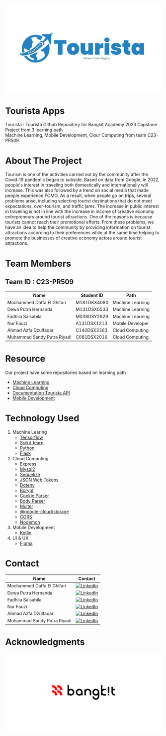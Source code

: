 ![Tourista App Logo!](/logo/tourista_logo_large.png)

# Tourista Apps
Tourista : Tourista Github Repository for Bangkit Academy 2023 Capstone Project from 3 learning path <br>
Machine Learning, Mobile Development, Clour Computing from team C23-PR509.

# About The Project
Tourism is one of the activities carried out by the community after the Covid-19 pandemic began to subside. Based on data from Google, in 2022, people's interest in traveling both domestically and internationally will increase. This was also followed by a trend on social media that made people experience FOMO. As a result, when people go on trips, several problems arise, including selecting tourist destinations that do not meet expectations, over-tourism, and traffic jams. The increase in public interest in traveling is not in line with the increase in income of creative economy entrepreneurs around tourist attractions. One of the reasons is because tourists cannot reach their promotional efforts. From these problems, we have an idea to help the community by providing information on tourist attractions according to their preferences while at the same time helping to promote the businesses of creative economy actors around tourist attractions.

# Team Members
## Team ID : C23-PR509

| Name                       | Student ID  | Path             |
|----------------------------|------------ |------------------|
| Mochammed Daffa El Ghifari | M181DKX4080 | Machine Learning |
| Dewa Putra Hernanda        | M131DSX0533 | Machine Learning |
| Fadhila Salsabila          | M038DSY2929 | Machine Learning |
| Nur Fauzi                  | A131DSX1213 | Mobile Developer |
| Ahmad Azfa Dzulfaqar       | C140DSX3363 | Cloud Computing  |
| Muhammad Sandy Putra Riyadi| C081DSX2016 | Cloud Computing  |

# Resource
Our project have some repositories based on learning path
<ul>
    <li><a href="https://github.com/Six-Kizuki-to-the-moon/Machine-Learning">Machine Learning</a></li>
    <li><a href="https://github.com/Six-Kizuki-to-the-moon/tourista-api">Cloud Computing</a></li>
    <li><a href="https://github.com/Six-Kizuki-to-the-moon/Tourista-API-Documentation">Documentation Tourista API</a></li>
    <li><a href="https://github.com/Six-Kizuki-to-the-moon/Tourista-App">Mobile Development</a></li>
</ul>

# Technology Used
1. Machine Learing
    - <a href="https://www.tensorflow.org/">Tensorflow</a>
    - <a href="https://scikit-learn.org/">Scikit-learn</a>
    - <a href="https://www.python.org/">Python</a>
    - <a href="https://flask.palletsprojects.com/">Flask</a>
2. Cloud Computing
    - [Express](https://expressjs.com/)
    - [Mysql2](https://www.npmjs.com/package/mysql2)
    - [Sequelize](https://sequelize.org/)
    - [JSON Web Tokens](https://jwt.io/)
    - [Dotenv](https://www.dotenv.org/)
    - [Bcrypt](https://www.npmjs.com/package/bcrypt)
    - [Cookie Parser](https://www.npmjs.com/package/cookie-parser)
    - [Body Parser](https://www.npmjs.com/package/body-parser)
    - [Multer](https://www.npmjs.com/package/multer)
    - [@google-cloud/storage](https://www.npmjs.com/package/@google-cloud/storage)
    - [CORS](https://www.npmjs.com/package/cors)
    - [Nodemon](https://nodemon.io/)
3. Mobile Development
    - <a href="https://kotlinlang.org/">Kotlin</a>
4. UI & UX
    - <a href="https://www.figma.com/">Figma</a>

# Contact
| Name                       | Contact     |
|----------------------------|------------ |
| Mochammed Daffa El Ghifari |<a href="https://www.linkedin.com/in/daffa-el-ghifari-b05377208/">![LinkedIn](https://img.shields.io/badge/linkedin-%230077B5.svg?style=for-the-badge&logo=linkedin&logoColor=white)</a>             |
| Dewa Putra Hernanda        |<a href="https://www.linkedin.com/in/dewa-putra-hernanda-147a99202/">![LinkedIn](https://img.shields.io/badge/linkedin-%230077B5.svg?style=for-the-badge&logo=linkedin&logoColor=white)</a>             |
| Fadhila Salsabila          |<a href="https://www.linkedin.com/in/fadhilasalsabila/">![LinkedIn](https://img.shields.io/badge/linkedin-%230077B5.svg?style=for-the-badge&logo=linkedin&logoColor=white)</a>             |
| Nur Fauzi                  |<a href="https://www.linkedin.com/in/nur-fauzi-864159203/">![LinkedIn](https://img.shields.io/badge/linkedin-%230077B5.svg?style=for-the-badge&logo=linkedin&logoColor=white)</a>             |
| Ahmad Azfa Dzulfaqar       |<a href="https://www.linkedin.com/in/ahmad-azfa-dzulfaqar/">![LinkedIn](https://img.shields.io/badge/linkedin-%230077B5.svg?style=for-the-badge&logo=linkedin&logoColor=white)</a>             |
| Muhammad Sandy Putra Riyadi|<a href="https://www.linkedin.com/in/msandypr/">![LinkedIn](https://img.shields.io/badge/linkedin-%230077B5.svg?style=for-the-badge&logo=linkedin&logoColor=white)</a>              |

# Acknowledgments
![Bangkit Academy!](/logo/bangkit-logo.png)
